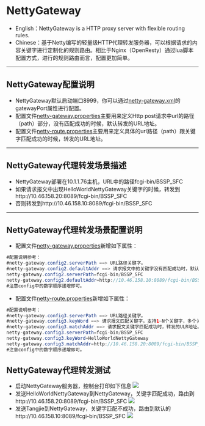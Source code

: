 # NettyGateway
* English：NettyGateway is a HTTP proxy server with flexible routing rules.
* Chinese：基于Netty编写的轻量级HTTP代理转发服务器，可以根据请求的内容关键字进行定制化的规则路由。相比于Nginx（OpenResty）通过lua脚本配置方式，进行的规则路由而言，配置更加简单。

----------

## NettyGateway配置说明
* NettyGateway默认启动端口8999，你可以通过[netty-gateway.xml](https://github.com/tang-jie/NettyGateway/blob/master/src/main/resources/netty-gateway.xml)的gatewayPort属性进行配置。
* 配置文件[netty-gateway.properties](https://github.com/tang-jie/NettyGateway/blob/master/src/main/resources/netty-gateway.properties)主要用来定义Http post请求中url的路径（path）部分，没有匹配成功的时候，默认转发的URL地址。
* 配置文件[netty-route.properties](https://github.com/tang-jie/NettyGateway/blob/master/src/main/resources/netty-route.properties)主要用来定义具体的url路径（path）跟关键字匹配成功的时候，转发的URL地址。

----------

## NettyGateway代理转发场景描述
* NettyGateway部署在10.1.1.76主机，URL中的路径fcgi-bin/BSSP_SFC
* 如果请求报文中出现HelloWorldNettyGateway关键字的时候，转发到http://10.46.158.20:8089/fcgi-bin/BSSP_SFC
* 否则转发到http://10.46.158.10:8089/fcgi-bin/BSSP_SFC

----------

## NettyGateway代理转发场景配置说明
* 配置文件[netty-gateway.properties](https://github.com/tang-jie/NettyGateway/blob/master/src/main/resources/netty-gateway.properties)新增如下属性：
~~~~~~~~~~java
#配置说明参考：
#netty-gateway.config2.serverPath ==> URL路径关键字。
#netty-gateway.config2.defaultAddr ==> 请求报文中的关键字没有匹配成功时，默认转发的URL地址。
netty-gateway.config2.serverPath=fcgi-bin/BSSP_SFC
netty-gateway.config2.defaultAddr=http://10.46.158.10:8089/fcgi-bin/BSSP_SFC
#注意config中的数字顺序递增即可。
~~~~~~~~~~

* 配置文件[netty-route.properties](https://github.com/tang-jie/NettyGateway/blob/master/src/main/resources/netty-route.properties)新增如下属性：
~~~~~~~~~~java
#配置说明参考：
#netty-gateway.config3.serverPath ==> URL路径关键字。
#netty-gateway.config3.keyWord ==> 请求报文匹配关键字。支持1~N个关键字，多个关键字用逗号分割，关键字之间是逻辑与的关系。
#netty-gateway.config3.matchAddr ==> 请求报文关键字匹配成功时，转发的ULR地址。
netty-gateway.config3.serverPath=fcgi-bin/BSSP_SFC
netty-gateway.config3.keyWord=HelloWorldNettyGateway
netty-gateway.config3.matchAddr=http://10.46.158.20:8089/fcgi-bin/BSSP_SFC
#注意config中的数字顺序递增即可。
~~~~~~~~~~

## NettyGateway代理转发测试
* 启动NettyGateway服务器，控制台打印如下信息
![](https://github.com/tang-jie/NettyGateway/blob/master/docs/netty-gateway-1.jpg)
* 发送HelloWorldNettyGateway到NettyGateway，关键字匹配成功，路由到http://10.46.158.20:8089/fcgi-bin/BSSP_SFC
![](https://github.com/tang-jie/NettyGateway/blob/master/docs/netty-gateway-3.jpg)
* 发送Tangjie到NettyGateway，关键字匹配不成功，路由到默认的http://10.46.158.10:8089/fcgi-bin/BSSP_SFC
![](https://github.com/tang-jie/NettyGateway/blob/master/docs/netty-gateway-2.jpg)

